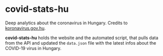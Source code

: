 # covid-stats-hu
Deep analytics about the coronavirus in Hungary.
Credits to [koronavirus.gov.hu](https://koronavirus.gov.hu).

**covid-stats-hu** holds the website and the automated script, that pulls data from the API and updated the `data.json` file with the latest infos about the COVID-19 virus in Hungary.